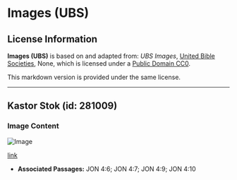 # Images (UBS)

## License Information

**Images (UBS)** is based on and adapted from: _UBS Images_, [United Bible Societies](https://unitedbiblesocieties.org/), None, which is licensed under a [Public Domain CC0](https://creativecommons.org/public-domain/cc0/).

This markdown version is provided under the same license.



--------------------------------

## Kastor Stok (id: 281009)

### Image Content

![Image](https://cdn.aquifer.bible/aquifer-content/resources/Media/WEB-0116_castor_stalk.jpg)

[link](https://cdn.aquifer.bible/aquifer-content/resources/Media/WEB-0116_castor_stalk.jpg)

* **Associated Passages:** JON 4:6; JON 4:7; JON 4:9; JON 4:10

